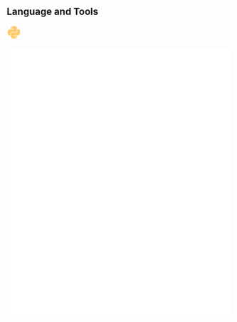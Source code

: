 ## Language and Tools

<img src="icons/python.svg" alt="Python" height="32" width="32">


<div align="center">
	<br>
		<img src="svg/readme.svg" width="600" height="600" alt="">
	<br>
</div>
